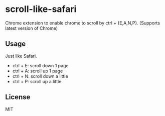 # scroll-like-safari

Chrome extension to enable chrome to scroll by ctrl + {E,A,N,P}.
(Supports latest version of Chrome)

## Usage

Just like Safari.

* ctrl + E: scroll down 1 page
* ctrl + A: scroll up 1 page
* ctrl + N: scroll down a little
* ctrl + P: scroll up a little

## License

MIT
